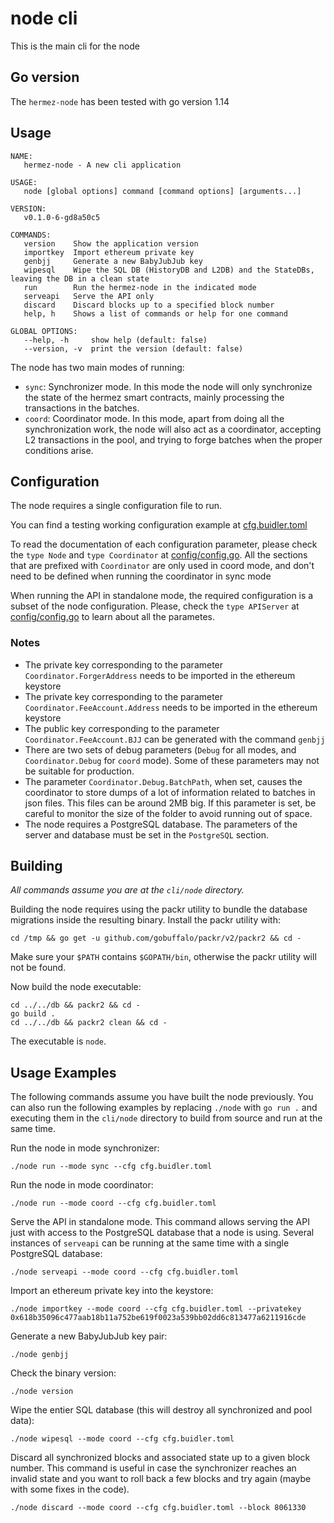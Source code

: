 # node cli

This is the main cli for the node

## Go version

The `hermez-node` has been tested with go version 1.14

## Usage

```shell
NAME:
   hermez-node - A new cli application

USAGE:
   node [global options] command [command options] [arguments...]

VERSION:
   v0.1.0-6-gd8a50c5

COMMANDS:
   version    Show the application version
   importkey  Import ethereum private key
   genbjj     Generate a new BabyJubJub key
   wipesql    Wipe the SQL DB (HistoryDB and L2DB) and the StateDBs, leaving the DB in a clean state
   run        Run the hermez-node in the indicated mode
   serveapi   Serve the API only
   discard    Discard blocks up to a specified block number
   help, h    Shows a list of commands or help for one command

GLOBAL OPTIONS:
   --help, -h     show help (default: false)
   --version, -v  print the version (default: false)
```

The node has two main modes of running:
- `sync`: Synchronizer mode.  In this mode the node will only synchronize the
  state of the hermez smart contracts, mainly processing the transactions in
  the batches.
- `coord`: Coordinator mode.  In this mode, apart from doing all the
  synchronization work, the node will also act as a coordinator, accepting L2
  transactions in the pool, and trying to forge batches when the proper
  conditions arise.

## Configuration

The node requires a single configuration file to run.

You can find a testing working configuration example at
[cfg.buidler.toml](./cfg.buidler.toml)

To read the documentation of each configuration parameter, please check the
`type Node` and `type Coordinator` at
[config/config.go](../../config/config.go).  All the sections that are prefixed
with `Coordinator` are only used in coord mode, and don't need to be defined
when running the coordinator in sync mode

When running the API in standalone mode, the required configuration is a subset
of the node configuration.  Please, check the `type APIServer` at
[config/config.go](../../config/config.go) to learn about all the parametes.

### Notes

- The private key corresponding to the parameter `Coordinator.ForgerAddress` needs to be imported in the ethereum keystore
- The private key corresponding to the parameter `Coordinator.FeeAccount.Address` needs to be imported in the ethereum keystore
- The public key corresponding to the parameter `Coordinator.FeeAccount.BJJ` can be generated with the command `genbjj`
- There are two sets of debug parameters (`Debug` for all modes, and
  `Coordinator.Debug` for `coord` mode).  Some of these parameters may not be
  suitable for production.
- The parameter `Coordinator.Debug.BatchPath`, when set, causes the coordinator
  to store dumps of a lot of information related to batches in json files.
  This files can be around 2MB big.  If this parameter is set, be careful to
  monitor the size of the folder to avoid running out of space.
- The node requires a PostgreSQL database.  The parameters of the server and
  database must be set in the `PostgreSQL` section.

## Building

*All commands assume you are at the `cli/node` directory.*

Building the node requires using the packr utility to bundle the database
migrations inside the resulting binary.  Install the packr utility with:
```shell
cd /tmp && go get -u github.com/gobuffalo/packr/v2/packr2 && cd -
```

Make sure your `$PATH` contains `$GOPATH/bin`, otherwise the packr utility will
not be found.

Now build the node executable:
```shell
cd ../../db && packr2 && cd -
go build .
cd ../../db && packr2 clean && cd -
```

The executable is `node`.

## Usage Examples

The following commands assume you have built the node previously.  You can also
run the following examples by replacing `./node` with `go run .` and executing
them in the `cli/node` directory to build from source and run at the same time.

Run the node in mode synchronizer:
```shell
./node run --mode sync --cfg cfg.buidler.toml
```

Run the node in mode coordinator:
```shell
./node run --mode coord --cfg cfg.buidler.toml
```

Serve the API in standalone mode.  This command allows serving the API just
with access to the PostgreSQL database that a node is using.  Several instances
of `serveapi` can be running at the same time with a single PostgreSQL
database:
```shell
./node serveapi --mode coord --cfg cfg.buidler.toml
```

Import an ethereum private key into the keystore:
```shell
./node importkey --mode coord --cfg cfg.buidler.toml --privatekey  0x618b35096c477aab18b11a752be619f0023a539bb02dd6c813477a6211916cde
```

Generate a new BabyJubJub key pair:
```shell
./node genbjj
```

Check the binary version:
```shell
./node version
```

Wipe the entier SQL database (this will destroy all synchronized and pool
data):
```shell
./node wipesql --mode coord --cfg cfg.buidler.toml 
```

Discard all synchronized blocks and associated state up to a given block
number.  This command is useful in case the synchronizer reaches an invalid
state and you want to roll back a few blocks and try again (maybe with some
fixes in the code).
```shell
./node discard --mode coord --cfg cfg.buidler.toml --block 8061330
```
